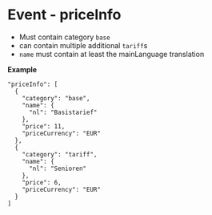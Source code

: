 ---
---

# Event - priceInfo

* Must contain category `base`
* can contain multiple additional `tariff`s
* `name` must contain at least the mainLanguage translation

**Example**

```
"priceInfo": [
  {
    "category": "base",
    "name": {
      "nl": "Basistarief"
    },
    "price": 11,
    "priceCurrency": "EUR"
  },
  {
    "category": "tariff",
    "name": {
      "nl": "Senioren"
    },
    "price": 6,
    "priceCurrency": "EUR"
  }
]
```
